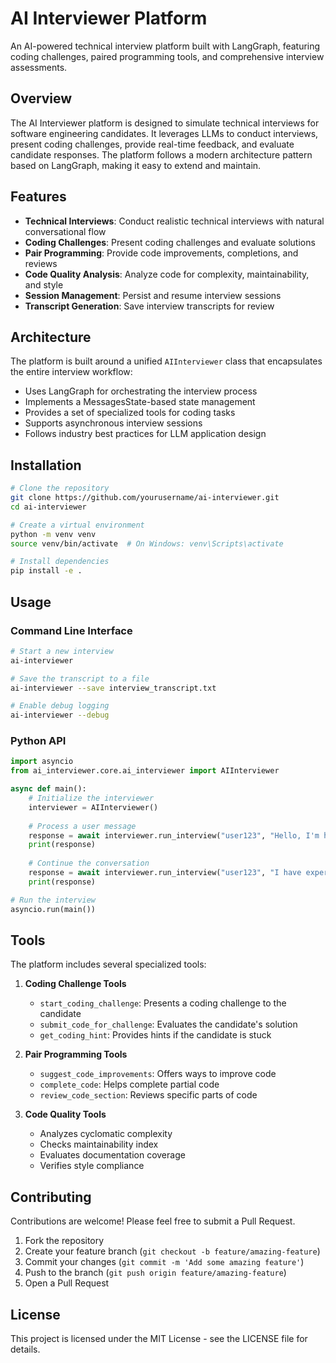 # AI Interviewer Platform

An AI-powered technical interview platform built with LangGraph, featuring coding challenges, paired programming tools, and comprehensive interview assessments.

## Overview

The AI Interviewer platform is designed to simulate technical interviews for software engineering candidates. It leverages LLMs to conduct interviews, present coding challenges, provide real-time feedback, and evaluate candidate responses. The platform follows a modern architecture pattern based on LangGraph, making it easy to extend and maintain.

## Features

- **Technical Interviews**: Conduct realistic technical interviews with natural conversational flow
- **Coding Challenges**: Present coding challenges and evaluate solutions
- **Pair Programming**: Provide code improvements, completions, and reviews
- **Code Quality Analysis**: Analyze code for complexity, maintainability, and style
- **Session Management**: Persist and resume interview sessions
- **Transcript Generation**: Save interview transcripts for review

## Architecture

The platform is built around a unified `AIInterviewer` class that encapsulates the entire interview workflow:

- Uses LangGraph for orchestrating the interview process
- Implements a MessagesState-based state management
- Provides a set of specialized tools for coding tasks
- Supports asynchronous interview sessions
- Follows industry best practices for LLM application design

## Installation

```bash
# Clone the repository
git clone https://github.com/yourusername/ai-interviewer.git
cd ai-interviewer

# Create a virtual environment
python -m venv venv
source venv/bin/activate  # On Windows: venv\Scripts\activate

# Install dependencies
pip install -e .
```

## Usage

### Command Line Interface

```bash
# Start a new interview
ai-interviewer

# Save the transcript to a file
ai-interviewer --save interview_transcript.txt

# Enable debug logging
ai-interviewer --debug
```

### Python API

```python
import asyncio
from ai_interviewer.core.ai_interviewer import AIInterviewer

async def main():
    # Initialize the interviewer
    interviewer = AIInterviewer()
    
    # Process a user message
    response = await interviewer.run_interview("user123", "Hello, I'm here for my interview.")
    print(response)
    
    # Continue the conversation
    response = await interviewer.run_interview("user123", "I have experience with Python and JavaScript.")
    print(response)

# Run the interview
asyncio.run(main())
```

## Tools

The platform includes several specialized tools:

1. **Coding Challenge Tools**
   - `start_coding_challenge`: Presents a coding challenge to the candidate
   - `submit_code_for_challenge`: Evaluates the candidate's solution
   - `get_coding_hint`: Provides hints if the candidate is stuck

2. **Pair Programming Tools**
   - `suggest_code_improvements`: Offers ways to improve code
   - `complete_code`: Helps complete partial code
   - `review_code_section`: Reviews specific parts of code

3. **Code Quality Tools**
   - Analyzes cyclomatic complexity
   - Checks maintainability index
   - Evaluates documentation coverage
   - Verifies style compliance

## Contributing

Contributions are welcome! Please feel free to submit a Pull Request.

1. Fork the repository
2. Create your feature branch (`git checkout -b feature/amazing-feature`)
3. Commit your changes (`git commit -m 'Add some amazing feature'`)
4. Push to the branch (`git push origin feature/amazing-feature`)
5. Open a Pull Request

## License

This project is licensed under the MIT License - see the LICENSE file for details.
